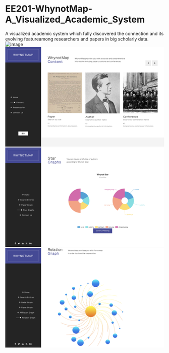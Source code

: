# EE201-WhynotMap-A_Visualized_Academic_System
A  visualized  academic  system  which  fully  discovered  the  connection  and  its  evolving  featureamong researchers and papers in big scholarly data.
![image](https://github.com/TairanHe/EE201-WhynotMap-A_Visualized_Academic_System/blob/master/images/57.png)
![image](https://github.com/TairanHe/EE201-WhynotMap-A_Visualized_Academic_System/blob/master/images/60.png)
![image](https://github.com/TairanHe/EE201-WhynotMap-A_Visualized_Academic_System/blob/master/images/40.png)
![image](https://github.com/TairanHe/EE201-WhynotMap-A_Visualized_Academic_System/blob/master/images/32.png)
